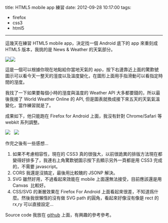 title: HTML5 mobile app 練習
date: 2012-09-28 10:17:00
tags: 
- firefox
- css3
- html5
---

這幾天在練習 HTML5 mobile app，決定找一個 Android 底下的 app 來重刻成 HTML5 版本，我挑的是 News &amp; Weather 的天氣部分。

![](http://1.bp.blogspot.com/-Tp9GM5b_R7I/UGT1A8VI-1I/AAAAAAAATs4/nEik4nmwQkc/s400/Screenshot_2012-09-28-08-23-19.png)![](http://4.bp.blogspot.com/-lE-zc3P-Z5E/UGT13FDe4HI/AAAAAAAATtI/WIaGw9vM2xo/s400/android-weather.gif)

這是一個可以根據你現在地點給你當地天氣的 app，按下右邊靠近上面的驚歎號圖示可以看今天一整天的溼度以及溫度變化，在圖形上面用手指滑動可以看指定時間的溼度。

我找了一下如果要每個小時的溼度與溫度的 Weather API 大多都要錢的，所以最後我接了 World Weather Online 的 API, 但是圖表就換成接下來五天的天氣氣溫變化，當作練習就是了。

成果如下，他只能跑在 Firefox for Android 上面，我沒有針對 Chrome/Safari 等 webkit 系列調整。

![](http://4.bp.blogspot.com/-D_GQOkr4DuU/UGT3FTirMpI/AAAAAAAATtQ/Jc9nH7v5NIA/s400/Screenshot_2012-09-28-08-21-37.png)&nbsp;&nbsp; ![](http://1.bp.blogspot.com/-9KTA0ef5ovc/UGT7NvngbcI/AAAAAAAATt4/x4gAHrMHULQ/s1600/mobile-weather.gif)

作完之後有一些感想...

1.  如果不考慮相容性，現在的 CSS3 真的很強大，以前很詭異的排版方法現在都變得好排多了，我連右上角驚歎號圖示按下去顯示另外一頁都是用 CSS3 完成的，不需要 javascript。
2.  CORS 我還是沒搞定，最後用比較醜的 JSONP 解決。
3.  SVG 雖然好用，不過看起來效能在 mobile 上面還無法接受，目前應該還是用 Canvas&nbsp; 比較好。
4.  CSS/SVG 的漸層效果在 Firefox For Android 上面看起來很差，不知道爲什麼。然後我很懶惰的沒有做 SVG path 的圓角，看起來好像沒有像是 rect 的 rx,ry 可以直接設定...

Source code 我放在 [github](https://github.com/yurenju/mobile-weather) 上面，有興趣的參考參考。